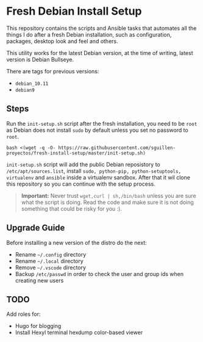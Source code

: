 Fresh Debian Install Setup
==========================

This repository contains the scripts and Ansible tasks that automates all the things I do after a fresh Debian installation, such as configuration, packages, desktop look and feel and others.

This utility works for the latest Debian version, at the time of writing, latest version is Debian Bullseye.

There are tags for previous versions:
- `debian_10.11`
- `debian9`

## Steps
Run the `init-setup.sh` script after the fresh installation, you need to be `root` as Debian does not install `sudo` by default unless you set no password to `root`.

```
bash <(wget -q -O- https://raw.githubusercontent.com/sguillen-proyectos/fresh-install-setup/master/init-setup.sh)
```

`init-setup.sh` script will add the public Debian reposistory to `/etc/apt/sources.list`, install `sudo, python-pip, python-setuptools, virtualenv` and `ansible` inside a virtualenv sandbox. After that it wil clone this repository so you can continue with the setup process.

> **Important:** Never trust `wget,curl | sh,/bin/bash` unless you are sure what the script is doing. Read the code and make sure it is not doing something that could be risky for you :).


## Upgrade Guide
Before installing a new version of the distro do the next:
- Rename `~/.config` directory
- Rename `~/.local` directory
- Remove `~/.vscode` directory
- Backup `/etc/passwd` in order to check the user and group ids when creating new users

## TODO
Add roles for:

* Hugo for blogging
* Install Hexyl terminal hexdump color-based viewer
